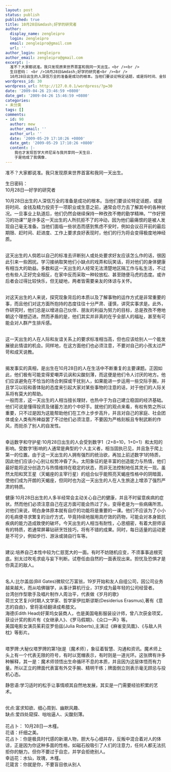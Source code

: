 ```yaml
---
layout: post
status: publish
published: true
title: 10月28日&mdash;好学的研究者
author:
  display_name: zengleipro
  login: zengleipro
  email: zengleipro@gmail.com
  url: ''
author_login: zengleipro
author_email: zengleipro@gmail.com
excerpt: |-
  准不？大家都说准。我只发现原来世界首富和我同一天出生。<br /><br />
  生日密码： <br />10月28日&mdash;好学的研究者<br /><br />
  10月28日出生的人深信万全的准备是成功的根本。当他们要谈论特定话题，或是将时间、金钱及精力投资于一项职业或生意之前，通常会尽力去了解其中的各种状况。一旦事业上轨道后，他们仍然会继续保持一种孜孜不倦的勤学精神。""作好预习的功课""是许多这一天出生的人所抗拒不了的冲动，因为他们最痛恨的是被人发现自己毫无准备。当他们面临一些状态而感...
wordpress_id: 30
wordpress_url: http://127.0.0.1/wordpress/?p=30
date: '2009-04-26 23:46:59 +0800'
date_gmt: '2009-04-26 15:46:59 +0800'
categories:
- 未分类
tags: []
comments:
- id: 90
  author: mew
  author_email: ''
  author_url: ''
  date: '2009-05-29 17:10:26 +0800'
  date_gmt: '2009-05-29 17:10:26 +0800'
  content: |-
    我也才发现哲学大师尼采与我共享同一天生日.
    于是他成了我偶像.
---
```

<p>准不？大家都说准。我只发现原来世界首富和我同一天出生。</p>
<p>生日密码： <br />10月28日&mdash;好学的研究者</p>
<p>10月28日出生的人深信万全的准备是成功的根本。当他们要谈论特定话题，或是将时间、金钱及精力投资于一项职业或生意之前，通常会尽力去了解其中的各种状况。一旦事业上轨道后，他们仍然会继续保持一种孜孜不倦的勤学精神。""作好预习的功课""是许多这一天出生的人所抗拒不了的冲动，因为他们最痛恨的是被人发现自己毫无准备。当他们面临一些状态而感到焦虑不安时，例如会议召开前的最后期限、赶时间、赶进度、工作上要求良好表现时，他们的行为将会变得极度地神经质。 </p>
<p><br />这天出生的人倘若以自己的标准去评断别人或处处要求好友应该怎么作的话，很因此引来一些困扰。学习接纳取笑他们小缺点的戏弄和玩笑话，将对他们的身体健康有相当大的助益。多数和这一天出生的人经常无法清楚地区隔工作与私生活，不过也有些人正好完全相反，在家中反而采取一种较放松、甚至随便马虎的态度。或许后者会过得比较快乐，但无疑地，两者皆需要亲友的体谅与关怀。</p>
<p>&nbsp;<br />对这天出生的人来说，探究现象背后的本质以及了解事物的运作方式是非常重要的事，而且他们对这方面所抱持的态度往往十分严肃、谨慎，讲究实事求是。此外，作研究时，他们总是以增进自己伙伴、朋友的利益为努力的目标，总是孜孜不倦地朝这个理想迈进。然而矛盾的是，他们其实并非真的在乎全部人的福祉，甚至有可能会对人群产生排斥感。 </p>
<p><br />这一天出生的人在人际和友谊关系上的要求标准相当高，但也应该给别人一个能发展彼此情谊的机会。同样地，在这方面他们也必须注意，不要对自己的小孩太过严苛和成天说教。 </p>
<p><br />揭发事实的真相，是出生在10月28日的人在生活中不断重复的主要课题。正因如此，他们极有可能变得爱嘲弄讥讽和尖酸刻薄，而这便是他们令人讨厌的地方。他们应该避免在不恰当的场合刺探或干扰别人，如果能进一步运用一些交际手腕，并且学习以较和善体贴的态度来引起大家对某些事物的注意的话，对于他们的人际关系将有莫大的帮助。 <br />一般而言，这一天出生的人相当擅长理财，也热中于为自己建立稳固的经济基础。他们可说是懂得投资及储蓄方法的个中好手。就他们的观点来看，有权有势之所以重要，只不过是因为这能帮助他们在工作上步步高升，并且对自己的家庭、社会团体或全人类有所裨益罢了不过他们必须注意，不要因为严格刻板且专制武断的作风，而扼杀了别人的自发性。 </p>
<p><br />幸运数字和守护星:10月28日出生的人会受到数字1（2+8=10，1+0=1）和太阳的影响。受数字1影响的人通常是典型的个人主义者，相当固执已见，并且急于爬上第一的位置。由于这一天出生的人拥有强烈的统治欲，再加上前述数字1的特质，因此他们应该小心别让权势冲昏了头。太阳象征的是丰富的创造能力与热情，他们最好能将这分创造力与热情维持在稳定的状态，而非无法控制地任其灵光一现。虽然太阳和冥王星（天蝎座的主宰行星）的组合似乎能照亮天蝎座性格中的阴暗面，使他们成为开朗的天蝎座，但同时也为这一天出生的人在人生旅途上增添了强烈严肃的特质。</p>
<p>健康:10月28日出生的人多半经常会主动关心自己的健康，并且不时留意疾病的症状。然而他们必须注意自己在这方面可能会热过了头，变得老是为一些病痛所苦。对他们来说，明白身体原本就有自疗的功能将是重要的一课。他们不应该为了小小的毛病便寻求繁复的治疗方式，毕竟持续地服用具疗效的药物，可能会对本身抵抗疾病的能力造成致使的破坏。今天出生的人相当有耐性，心思细密，有着大厨师该有的特质，若通常屏幕钻研烹饪技巧，将有不错的成果。同时，每日适量的运动更是不可少，例如步行、游泳或骑自行车等。 </p>
<p><br />建议:培养自己本性中较为仁慈宽大的一面。有时不妨随机应变，不须事事追根究底。别太过吹毛求疵与妄下判断。试卷任由自然的一面表现出来。担忧及恐惧才是你真正的敌人。</p>
<p>&nbsp;<br />名人:比尔盖兹(Bill Gates)微软亿万富翁，19岁开始和友人自组公司，因公司业务越来越大，而从哈佛辍学，从事计算机行业，31岁成为最年轻的公司经营者。 <br />台湾创作型歌手及唱片制作人周治平，代表做《岁月的歌》 <br />荷兰文艺复兴时期人文学家、哲学家伊拉斯谬斯(Desiderius Erasmus),著有《意志的自由》，曾将圣经翻译成希腊文。 <br />海德(Edith Head)好莱坞女装商人，也是美国电影服装设计师，曾八次获金项奖，获设计奖的影片有《女继承人》、《罗马假期》、《众口一声》等。 <br />美国电影女演员茱莉亚罗伯兹(Julia Roberts),主演过《麻雀变凤凰》、《与敌人共枕》等影片。</p>
<p>&nbsp;<br />塔罗牌:大秘仪塔罗牌的第1张是〔魔术师〕，象征着智慧、沟通和资讯。魔术师上头上有一个代表无限的符号，有时以宽帽表示，有时则是一道光环。这张牌有许多种解释，其一是：魔术师领悟出生命循环不息的本质，并且因为这层体悟而有力量。所以正立的牌面代表富有外交手腕、精明干练；牌面倒立则表示毫无顾忌与投机心态。</p>
<p>静思语:学习适时的松手让事情顺其自然地发展，其实是一门需要经验积累的艺术。 </p>
<p><br />优点:富求知欲、细心周到、幽默风趣、 <br />缺点:爱四处窥探、咄咄逼人、尖酸刻薄。 <br /><br />花占卜： 10月28日&mdash;木槿。 <br />花语：纤细之美。 <br />花占卜：你是极具时代感的新潮人物，胆大与心细并存，反叛中混合着对人的体谅，正是因为你这种多面的性格，如磁石般吸引了人们的注意力，任何人都无法抗拒你的魅力。但你不要过于自恋，并学会拒绝别人。 <br />幸运花：水仙，玫瑰，木槿。 <br />花箴言：你就是你，不要盲目依从别人 </p>
